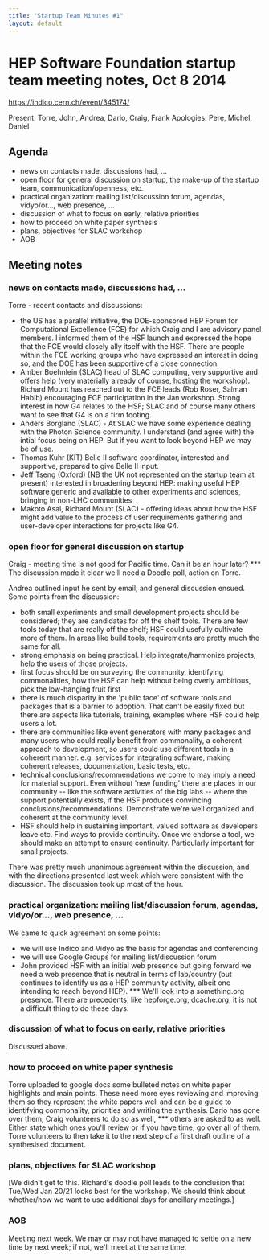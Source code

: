 ```yaml
---
title: "Startup Team Minutes #1"
layout: default
---
```


# HEP Software Foundation startup team meeting notes, Oct 8 2014

https://indico.cern.ch/event/345174/

Present: Torre, John, Andrea, Dario, Craig, Frank
Apologies: Pere, Michel, Daniel

## Agenda

 - news on contacts made, discussions had, ...
 - open floor for general discussion on startup, the make-up of the startup team, communication/openness, etc.
 - practical organization: mailing list/discussion forum, agendas, vidyo/or..., web presence, ...
 - discussion of what to focus on early, relative priorities
 - how to proceed on white paper synthesis
 - plans, objectives for SLAC workshop
 - AOB

## Meeting notes

### news on contacts made, discussions had, ...

Torre - recent contacts and discussions:

 - the US has a parallel initiative, the DOE-sponsored HEP Forum for Computational Excellence (FCE) for which Craig and I are advisory panel members. I informed them of the HSF launch and expressed the hope that the FCE would closely ally itself with the HSF. There are people within the FCE working groups who have expressed an interest in doing so, and the DOE has been supportive of a close connection.
 - Amber Boehnlein (SLAC) head of SLAC computing, very supportive and offers help (very materially already of course, hosting the workshop). Richard Mount has reached out to the FCE leads (Rob Roser, Salman Habib) encouraging FCE participation in the Jan workshop. Strong interest in how G4 relates to the HSF; SLAC and of course many others want to see that G4 is on a firm footing.
 - Anders Borgland (SLAC) - At SLAC we have some experience dealing with the Photon Science community. I understand (and agree with) the intial focus being on HEP. But if you want to look beyond HEP we may be of use.
 - Thomas Kuhr (KIT) Belle II software coordinator, interested and supportive, prepared to give Belle II input.
 - Jeff Tseng (Oxford) (NB the UK not represented on the startup team at present) interested in broadening beyond HEP: making useful HEP software generic and available to other experiments and sciences, bringing in non-LHC communities
 - Makoto Asai, Richard Mount (SLAC) - offering ideas about how the HSF might add value to the process of user requirements gathering and user-developer interactions for projects like G4.

### open floor for general discussion on startup

Craig - meeting time is not good for Pacific time. Can it be an hour later?
*** The discussion made it clear we'll need a Doodle poll, action on Torre.

Andrea outlined input he sent by email, and general discussion ensued. Some points from the discussion:
- both small experiments and small development projects should be considered; they are candidates for off the shelf tools. There are few tools today that are really off the shelf; HSF could usefully cultivate more of them. In areas like build tools, requirements are pretty much the same for all.
- strong emphasis on being practical. Help integrate/harmonize projects, help the users of those projects.
- first focus should be on surveying the community, identifying commonalities, how the HSF can help without being overly ambitious, pick the low-hanging fruit first
- there is much disparity in the 'public face' of software tools and packages that is a barrier to adoption. That can't be easily fixed but there are aspects like tutorials, training, examples where HSF could help users a lot.
- there are communities like event generators with many packages and many users who could really benefit from commonality, a coherent approach to development, so users could use different tools in a coherent manner. e.g. services for integrating software, making coherent releases, documentation, basic tests, etc.
- technical conclusions/recommendations we come to may imply a need for material support. Even without 'new funding' there are places in our community -- like the software activities of the big labs -- where the support potentially exists, if the HSF produces convincing conclusions/recommendations. Demonstrate we're well organized and coherent at the community level.
- HSF should help in sustaining important, valued software as developers leave etc. Find ways to provide continuity. Once we endorse a tool, we should make an attempt to ensure continuity. Particularly important for small projects.

There was pretty much unanimous agreement within the discussion, and with the directions presented last week which were consistent with the discussion. The discussion took up most of the hour.

### practical organization: mailing list/discussion forum, agendas, vidyo/or..., web presence, ...

We came to quick agreement on some points:
- we will use Indico and Vidyo as the basis for agendas and conferencing
- we will use Google Groups for mailing list/discussion forum
- John provided HSF with an initial web presence but going forward we need a web presence that is neutral in terms of lab/country (but continues to identify us as a HEP community activity, albeit one intending to reach beyond HEP).
*** We'll look into a something.org presence.
There are precedents, like hepforge.org, dcache.org; it is not a difficult thing to do these days.

### discussion of what to focus on early, relative priorities

Discussed above.

### how to proceed on white paper synthesis

Torre uploaded to google docs some bulleted notes on white paper highlights and main points. These need more eyes reviewing and improving them so they represent the white papers well and can be a guide to identifying commonality, priorities and writing the synthesis. Dario has gone over them, Craig volunteers to do so as well,
*** others are asked to as well. Either state which ones you'll review or if you have time, go over all of them. Torre volunteers to then take it to the next step of a first draft outline of a synthesised document.

### plans, objectives for SLAC workshop

[We didn't get to this. Richard's doodle poll leads to the conclusion that Tue/Wed Jan 20/21 looks best for the workshop. We should think about whether/how we want to use additional days for ancillary meetings.]

### AOB

Meeting next week. We may or may not have managed to settle on a new time by next week; if not, we'll meet at the same time.
